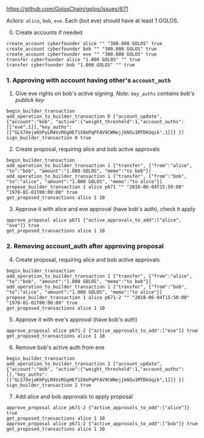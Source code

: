 https://github.com/GolosChain/golos/issues/671

Actors: `alice`, `bob`, `eve`. Each (but eve) should have at least 1 GOLOS.

0. Create accounts if needed
```
create_account cyberfounder alice "" "300.000 GOLOS" true
create_account cyberfounder bob "" "300.000 GOLOS" true
create_account cyberfounder eve "" "300.000 GOLOS" true
transfer cyberfounder alice "1.000 GOLOS" "" true
transfer cyberfounder bob "1.000 GOLOS" "" true
```

### 1. Approving with account having other's `account_auth`
1. Give eve rights on bob's active signing. *Note: `key_auths` contains bob's publick key*
```
begin_builder_transaction
add_operation_to_builder_transaction 0 ["account_update", {"account":"bob", "active":{"weight_threshold":1,"account_auths":[["eve",1]],"key_auths":[["GLS7XejaKhPyLM4VzRGgHEf1X8ePqPFAV9CWNejjkN5u1MTDkUqik",1]]} }]
sign_builder_transaction 0 true
```

2. Create proposal, requiring alice and bob active approvals
```
begin_builder_transaction
add_operation_to_builder_transaction 1 ["transfer", {"from":"alice", "to":"bob", "amount":"1.000 GOLOS", "memo":"to bob"}]
add_operation_to_builder_transaction 1 ["transfer", {"from":"bob", "to":"alice", "amount":"1.000 GOLOS", "memo":"to alice"}]
propose_builder_transaction 1 alice p671 "" "2018-06-04T15:50:00" "1970-01-01T00:00:00" true
get_proposed_transactions alice 1 10
```

3. Approve it with alice and eve approval (have bob's auth), check it apply
```
approve_proposal alice p671 {"active_approvals_to_add":["alice", "eve"]} true
get_proposed_transactions alice 1 10
```

### 2. Removing account_auth after approving proposal

4. Create proposal, requiring alice and bob active approvals
```
begin_builder_transaction
add_operation_to_builder_transaction 1 ["transfer", {"from":"alice", "to":"bob", "amount":"1.000 GOLOS", "memo":"to bob"}]
add_operation_to_builder_transaction 1 ["transfer", {"from":"bob", "to":"alice", "amount":"1.000 GOLOS", "memo":"to alice"}]
propose_builder_transaction 1 alice p671-2 "" "2018-06-04T15:50:00" "1970-01-01T00:00:00" true
get_proposed_transactions alice 1 10
```

5. Approve it with eve's approval (have bob's auth)
```
approve_proposal alice p671-2 {"active_approvals_to_add":["eve"]} true
get_proposed_transactions alice 1 10
```

6. Remove bob's active auth from eve
```
begin_builder_transaction
add_operation_to_builder_transaction 2 ["account_update", {"account":"bob", "active":{"weight_threshold":1,"account_auths":[],"key_auths":[["GLS7XejaKhPyLM4VzRGgHEf1X8ePqPFAV9CWNejjkN5u1MTDkUqik",1]]} }]
sign_builder_transaction 2 true
```

7. Add alice and bob approvals to apply proposal
```
approve_proposal alice p671-2 {"active_approvals_to_add":["alice"]} true
get_proposed_transactions alice 1 10
approve_proposal alice p671-2 {"active_approvals_to_add":["bob"]} true
get_proposed_transactions alice 1 10
```
